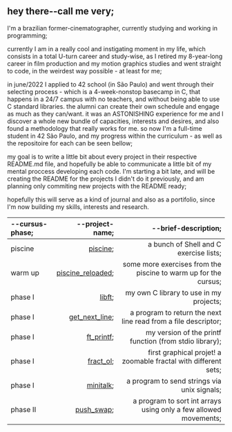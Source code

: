 hey there--call me very;
-----------------------
I'm a brazilian former-cinematographer, currently studying and working in programming;

currently I am in a really cool and instigating moment in my life, which consists in a total U-turn career and study-wise, as I retired my 8-year-long career in film production and my motion graphics studies and went straight to code, in the weirdest way possible - at least for me;

in june/2022 I applied to 42 school (in São Paulo) and went through their selecting process - which is a 4-week-nonstop basecamp in C, that happens in a 24/7 campus with no teachers, and without being able to use C standard libraries. the alumni can create their own schedule and engage as much as they can/want. it was an ASTONISHING experience for me and I discover a whole new bundle of capacities, interests and desires, and also found a methodology that really works for me. so now I'm a full-time student in 42 São Paulo, and my progress within the curriculum - as well as the repositoire for each can be seen bellow;

my goal is to write a little bit about every project in their respective README.md file, and hopefully be able to communicate a little bit of my mental proccess developing each code. I'm starting a bit late, and will be creating the README for the projects I didn't do it previously, and am planning only commiting new projects with the README ready;

hopefully this will serve as a kind of journal and also as a portifolio, since I'm now building my skills, interests and research.

--cursus-phase; | --project-name; | --brief-description;
:----------- | -----------: | ----------------:
piscine      | [piscine](https://github.com/virtualvery/42_piscine "piscine title"); | a bunch of Shell and C exercise lists;
warm up | [piscine_reloaded](https://github.com/virtualvery/piscine_reloaded "piscine reloaded title"); | some more exercises from the piscine to warm up for the cursus;
phase I      | [libft](https://github.com/virtualvery/libft "libft"); | my own C library to use in my projects;
phase I      | [get_next_line](https://github.com/virtualvery/get_next_line "gnl"); | a program to return the next line read from a file descriptor;
phase I      | [ft_printf](https://github.com/virtualvery/ft_printf "printf"); | my version of the printf function (from stdio library);
phase I      | [fract_ol](https://github.com/virtualvery/fract_ol "fract_ol title"); | first graphical projet! a zoomable fractal with different sets;
phase I      | [minitalk](https://github.com/virtualvery/minitalk "minitalk title"); | a program to send strings via unix signals;
phase II     | [push_swap](https://github.com/virtualvery/push_swap "p_s title"); | a program to sort int arrays using only a few allowed movements;

<!--
**metavenoma/metavenoma** is a ✨ _special_ ✨ repository because its `README.md` (this file) appears on your GitHub profile.

Here are some ideas to get you started:

- 🔭 I’m currently working on ...
- 🌱 I’m currently learning ...
- 👯 I’m looking to collaborate on ...
- 🤔 I’m looking for help with ...
- 💬 Ask me about ...
- 📫 How to reach me: ...
- 😄 Pronouns: ...
- ⚡ Fun fact: ...
-->
